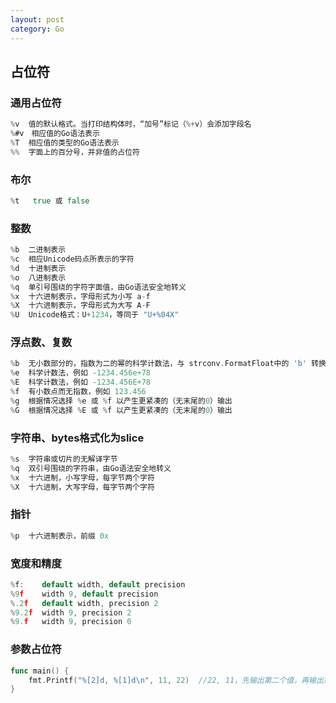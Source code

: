 ```yaml
---
layout: post
category: Go
---
```


## 占位符

### 通用占位符
```go
%v	值的默认格式。当打印结构体时，“加号”标记（%+v）会添加字段名
%#v　相应值的Go语法表示
%T	相应值的类型的Go语法表示
%%	字面上的百分号，并非值的占位符
```

### 布尔
```go
%t	 true 或 false
```


### 整数
```go
%b	二进制表示
%c	相应Unicode码点所表示的字符
%d	十进制表示
%o	八进制表示
%q	单引号围绕的字符字面值，由Go语法安全地转义
%x	十六进制表示，字母形式为小写 a-f
%X	十六进制表示，字母形式为大写 A-F
%U	Unicode格式：U+1234，等同于 "U+%04X"
```


### 浮点数、复数
```go
%b	无小数部分的，指数为二的幂的科学计数法，与 strconv.FormatFloat中的 'b' 转换格式一致。例如 -123456p-78
%e	科学计数法，例如 -1234.456e+78
%E	科学计数法，例如 -1234.456E+78
%f	有小数点而无指数，例如 123.456
%g	根据情况选择 %e 或 %f 以产生更紧凑的（无末尾的0）输出
%G	根据情况选择 %E 或 %f 以产生更紧凑的（无末尾的0）输出
```

### 字符串、bytes格式化为slice
```go
%s	字符串或切片的无解译字节
%q	双引号围绕的字符串，由Go语法安全地转义
%x	十六进制，小写字母，每字节两个字符
%X	十六进制，大写字母，每字节两个字符
```


### 指针
```go
%p	十六进制表示，前缀 0x
```


### 宽度和精度
```go
%f:    default width, default precision
%9f    width 9, default precision
%.2f   default width, precision 2
%9.2f  width 9, precision 2
%9.f   width 9, precision 0
```

### 参数占位符
```go
func main() {
    fmt.Printf("%[2]d, %[1]d\n", 11, 22)  //22, 11，先输出第二个值，再输出第一个值
}
```